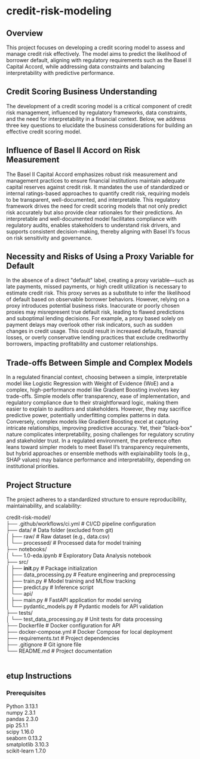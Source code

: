 # credit-risk-modeling

## Overview

This project focuses on developing a credit scoring model to assess and manage credit risk effectively. The model aims to predict the likelihood of borrower default, aligning with regulatory requirements such as the Basel II Capital Accord, while addressing data constraints and balancing interpretability with predictive performance.

## Credit Scoring Business Understanding

The development of a credit scoring model is a critical component of credit risk management, influenced by regulatory frameworks, data constraints, and the need for interpretability in a financial context. Below, we address three key questions to elucidate the business considerations for building an effective credit scoring model.

## Influence of Basel II Accord on Risk Measurement

The Basel II Capital Accord emphasizes robust risk measurement and management practices to ensure financial institutions maintain adequate capital reserves against credit risk. It mandates the use of standardized or internal ratings-based approaches to quantify credit risk, requiring models to be transparent, well-documented, and interpretable. This regulatory framework drives the need for credit scoring models that not only predict risk accurately but also provide clear rationales for their predictions. An interpretable and well-documented model facilitates compliance with regulatory audits, enables stakeholders to understand risk drivers, and supports consistent decision-making, thereby aligning with Basel II’s focus on risk sensitivity and governance.

## Necessity and Risks of Using a Proxy Variable for Default

In the absence of a direct "default" label, creating a proxy variable—such as late payments, missed payments, or high credit utilization is necessary to estimate credit risk. This proxy serves as a substitute to infer the likelihood of default based on observable borrower behaviors. However, relying on a proxy introduces potential business risks. Inaccurate or poorly chosen proxies may misrepresent true default risk, leading to flawed predictions and suboptimal lending decisions. For example, a proxy based solely on payment delays may overlook other risk indicators, such as sudden changes in credit usage. This could result in increased defaults, financial losses, or overly conservative lending practices that exclude creditworthy borrowers, impacting profitability and customer relationships.

## Trade-offs Between Simple and Complex Models

In a regulated financial context, choosing between a simple, interpretable model like Logistic Regression with Weight of Evidence (WoE) and a complex, high-performance model like Gradient Boosting involves key trade-offs. Simple models offer transparency, ease of implementation, and regulatory compliance due to their straightforward logic, making them easier to explain to auditors and stakeholders. However, they may sacrifice predictive power, potentially underfitting complex patterns in data. Conversely, complex models like Gradient Boosting excel at capturing intricate relationships, improving predictive accuracy. Yet, their "black-box" nature complicates interpretability, posing challenges for regulatory scrutiny and stakeholder trust. In a regulated environment, the preference often leans toward simpler models to meet Basel II’s transparency requirements, but hybrid approaches or ensemble methods with explainability tools (e.g., SHAP values) may balance performance and interpretability, depending on institutional priorities.

## Project Structure

The project adheres to a standardized structure to ensure reproducibility, maintainability, and scalability:

credit-risk-model/ <br>
├── .github/workflows/ci.yml # CI/CD pipeline configuration <br>
├── data/ # Data folder (excluded from git) <br>
│ ├── raw/ # Raw dataset (e.g., data.csv) <br>
│ └── processed/ # Processed data for model training <br>
├── notebooks/ <br>
│ └── 1.0-eda.ipynb # Exploratory Data Analysis notebook <br>
├── src/ <br>
│ ├── **init**.py # Package initialization <br>
│ ├── data_processing.py # Feature engineering and preprocessing <br>
│ ├── train.py # Model training and MLflow tracking <br>
│ ├── predict.py # Inference script <br>
│ └── api/ <br>
│ ├── main.py # FastAPI application for model serving <br>
│ └── pydantic_models.py # Pydantic models for API validation <br>
├── tests/ <br>
│ └── test_data_processing.py # Unit tests for data processing <br>
├── Dockerfile # Docker configuration for API <br>
├── docker-compose.yml # Docker Compose for local deployment <br>
├── requirements.txt # Project dependencies <br>
├── .gitignore # Git ignore file <br>
└── README.md # Project documentation <br>
<br>

## etup Instructions

### Prerequisites

Python 3.13.1 <br>
numpy 2.3.1 <br>
pandas 2.3.0 <br>
pip 25.1.1 <br>
scipy 1.16.0 <br>
seaborn 0.13.2 <br>
smatplotlib 3.10.3 <br>
scikit-learn 1.7.0 <br>
